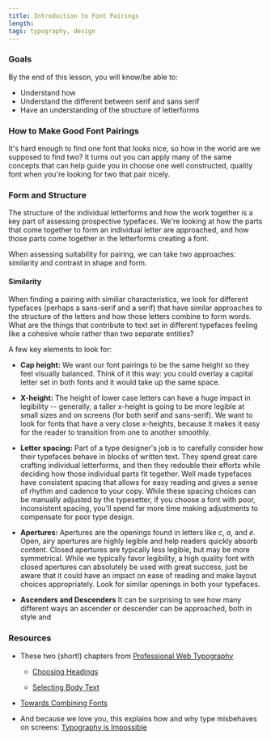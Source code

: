 ```yaml
---
title: Introduction to Font Pairings
length:
tags: typography, design
---
```


### Goals

By the end of this lesson, you will know/be able to:

* Understand how
* Understand the different between serif and sans serif
* Have an understanding of the structure of letterforms

### How to Make Good Font Pairings

It's hard enough to find one font that looks nice, so how in the world are we supposed to find two? It turns out you can apply many of the same concepts that can help guide you in choose one well constructed, quality font when you're looking for two that pair nicely.

### Form and Structure

The structure of the individual letterforms and how the work together is a key part of assessing prospective typefaces. We're looking at how the parts that come together to form an individual letter are approached, and how those parts come together in the letterforms creating a font.

When assessing suitability for pairing, we can take two approaches: similarity and contrast in shape and form.

#### Similarity

When finding a pairing with similiar characteristics, we look for different typefaces (perhaps a sans-serif and a serif) that have similar approaches to the structure of the letters and how those letters combine to form words. What are the things that contribute to text set in different typefaces feeling like a cohesive whole rather than two separate entities?

A few key elements to look for:

* **Cap height:** We want our font pairings to be the same height so they feel visually balanced. Think of it this way: you could overlay a capital letter set in both fonts and it would take up the same space.

* **X-height:** The height of lower case letters can have a huge impact in legibility -- generally, a taller x-height is going to be more legible at small sizes and on screens (for both serif and sans-serif). We want to look for fonts that have a very close x-heights, because it makes it easy for the reader to transition from one to another smoothly.

* **Letter spacing:** Part of a type designer's job is to carefully consider how their typefaces behave in blocks of written text. They spend great care crafting individual letterforms, and then they redouble their efforts while deciding how those individual parts fit together. Well made typefaces have consistent spacing that allows for easy reading and gives a sense of rhythm and cadence to your copy. While these spacing choices can be manually adjusted by the typesetter, if you choose a font with poor, inconsistent spacing, you'll spend far more time making adjustments to compensate for poor type design.

* **Apertures:** Apertures are the openings found in letters like _c_, _a_, and _e_. Open, airy apertures are highly legible and help readers quickly absorb content. Closed apertures are typically less legible, but may be more symmetrical. While we typically favor legibility, a high quality font with closed apertures can absolutely be used with great success, just be aware that it could have an impact on ease of reading and make layout choices appropriately. Look for similar openings in both your typefaces.

* **Ascenders and Descenders** It can be surprising to see how many different ways an ascender or descender can be approached, both in style and 





### Resources

* These two (short!) chapters from [Professional Web Typography](https://prowebtype.com/)

  - [Choosing Headings](https://prowebtype.com/choosing-headings/)

  - [Selecting Body Text](https://prowebtype.com/selecting-body-text/)

* [Towards Combining Fonts](http://school.readymag.com/fonts/)

* And because we love you, this explains how and why type misbehaves on screens: [Typography is Impossible](https://medium.engineering/typography-is-impossible-5872b0c7f891#.6ms4yhl26)
